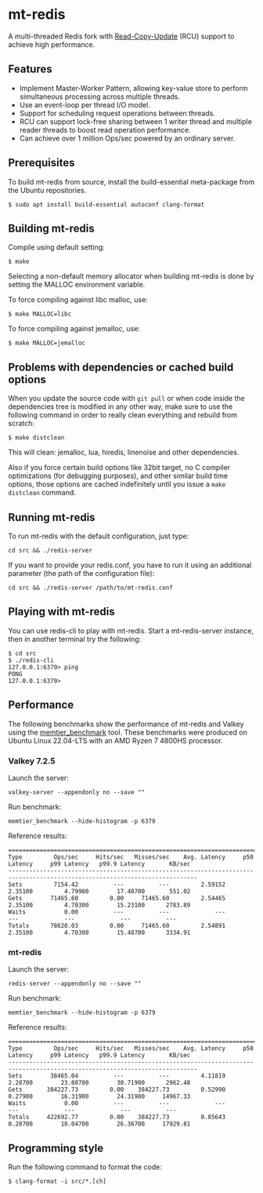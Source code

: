 # mt-redis

A multi-threaded Redis fork with [Read-Copy-Update](https://liburcu.org/) (RCU) support to achieve high performance.

## Features
* Implement Master-Worker Pattern, allowing key-value store to perform simultaneous processing across multiple threads.
* Use an event-loop per thread I/O model.
* Support for scheduling request operations between threads.
* RCU can support lock-free sharing between 1 writer thread and multiple reader threads to boost read operation performance.
* Can achieve over 1 million Ops/sec powered by an ordinary server.

## Prerequisites

To build mt-redis from source, install the build-essential meta-package from the Ubuntu repositories.
```shell
$ sudo apt install build-essential autoconf clang-format
```

## Building mt-redis

Compile using default setting:
```shell
$ make
```

Selecting a non-default memory allocator when building mt-redis is done by setting the MALLOC environment variable.

To force compiling against libc malloc, use:
```shell
$ make MALLOC=libc
```

To force compiling against jemalloc, use:
```shell
$ make MALLOC=jemalloc
```

## Problems with dependencies or cached build options

When you update the source code with `git pull` or when code inside the dependencies tree is modified in any other way, make sure to use the following command in order to really clean everything and rebuild from scratch:
```shell
$ make distclean
```
This will clean: jemalloc, lua, hiredis, linenoise and other dependencies.

Also if you force certain build options like 32bit target, no C compiler optimizations (for debugging purposes), and other similar build time options, those options are cached indefinitely until you issue a `make distclean` command.

## Running mt-redis

To run mt-redis with the default configuration, just type:
```shell
cd src && ./redis-server
```

If you want to provide your redis.conf, you have to run it using an additional parameter (the path of the configuration file):
```shell
cd src && ./redis-server /path/to/mt-redis.conf
```

## Playing with mt-redis

You can use redis-cli to play with mt-redis. Start a mt-redis-server instance, then in another terminal try the following:
```shell
$ cd src
$ ./redis-cli
127.0.0.1:6379> ping
PONG
127.0.0.1:6379> 
```

## Performance

The following benchmarks show the performance of mt-redis and Valkey using the [memtier\_benchmark](https://github.com/RedisLabs/memtier_benchmark) tool.
These benchmarks were produced on Ubuntu Linux 22.04-LTS with an AMD Ryzen 7 4800HS processor.

### Valkey 7.2.5

Launch the server:
```shell
valkey-server --appendonly no --save ""
```

Run benchmark:
```shell
memtier_benchmark --hide-histogram -p 6379
```

Reference results:
```
============================================================================================================================
Type         Ops/sec     Hits/sec   Misses/sec    Avg. Latency     p50 Latency     p99 Latency   p99.9 Latency       KB/sec 
----------------------------------------------------------------------------------------------------------------------------
Sets         7154.42          ---          ---         2.59152         2.35100         4.79900        17.40700       551.02 
Gets        71465.60         0.00     71465.60         2.54465         2.35100         4.70300        15.23100      2783.89 
Waits           0.00          ---          ---             ---             ---             ---             ---          --- 
Totals      78620.03         0.00     71465.60         2.54891         2.35100         4.70300        15.48700      3334.91
```

### mt-redis

Launch the server:
```shell
redis-server --appendonly no --save ""
```

Run benchmark:
```shell
memtier_benchmark --hide-histogram -p 6379
```

Reference results:
```
============================================================================================================================
Type         Ops/sec     Hits/sec   Misses/sec    Avg. Latency     p50 Latency     p99 Latency   p99.9 Latency       KB/sec 
----------------------------------------------------------------------------------------------------------------------------
Sets        38465.04          ---          ---         4.11819         2.28700        23.80700        30.71900      2962.48 
Gets       384227.73         0.00    384227.73         0.52990         0.27900        16.31900        24.31900     14967.33 
Waits           0.00          ---          ---             ---             ---             ---             ---          --- 
Totals     422692.77         0.00    384227.73         0.85643         0.28700        18.04700        26.36700     17929.81
```

## Programming style

Run the following command to format the code:
```shell
$ clang-format -i src/*.[ch]
```

